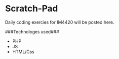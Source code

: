 # Scratch-Pad
Daily coding exercies for IM4420 will be posted here.

###Technologes used###
* PHP
* JS
* HTML/Css
